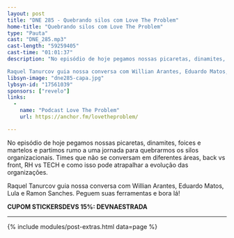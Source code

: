 ```yaml
---
layout: post
title: "DNE 285 - Quebrando silos com Love The Problem"
home-title: "Quebrando silos com Love The Problem"
type: "Pauta"
cast: "DNE_285.mp3"
cast-length: "59259405"
cast-time: "01:01:37"
description: "No episódio de hoje pegamos nossas picaretas, dinamites, foices e martelos e partimos rumo a uma jornada para quebrarmos os silos organizacionais. Times que não se conversam em diferentes áreas, back vs front, RH vs TECH e como isso pode atrapalhar a evolução das organizações.

Raquel Tanurcov guia nossa conversa com Willian Arantes, Eduardo Matos, Lula e Ramon Sanches. Peguem suas ferramentas e bora lá!"
libsyn-image: "dne285-capa.jpg"
lybsyn-id: "17561039"
sponsors: ["revelo"]
links:
  -
    name: "Podcast Love The Problem"
    url: https://anchor.fm/lovetheproblem/

---
```


No episódio de hoje pegamos nossas picaretas, dinamites, foices e martelos e partimos rumo a uma jornada para quebrarmos os silos organizacionais. Times que não se conversam em diferentes áreas, back vs front, RH vs TECH e como isso pode atrapalhar a evolução das organizações.

Raquel Tanurcov guia nossa conversa com Willian Arantes, Eduardo Matos, Lula e Ramon Sanches. Peguem suas ferramentas e bora lá!

<strong>CUPOM STICKERSDEVS 15%: DEVNAESTRADA</strong>

---

{% include modules/post-extras.html data=page %}
